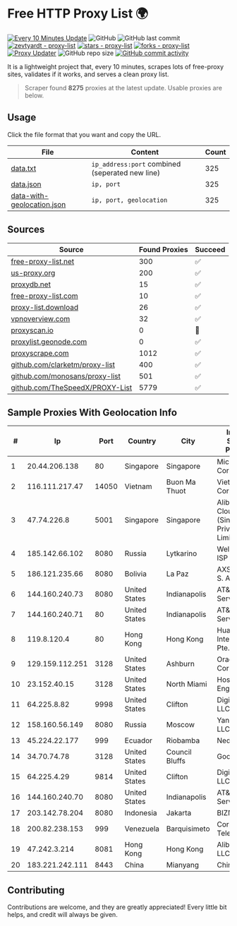 
# Free HTTP Proxy List 🌍

[![Every 10 Minutes Update](https://github.com/mertguvencli/http-proxy-list/actions/workflows/main.yml/badge.svg?branch=main)](https://github.com/mertguvencli/http-proxy-list/actions/workflows/main.yml)
![GitHub](https://img.shields.io/github/license/mertguvencli/http-proxy-list)
![GitHub last commit](https://img.shields.io/github/last-commit/mertguvencli/http-proxy-list)
[![zevtyardt - proxy-list](https://img.shields.io/static/v1?label=zevtyardt&message=proxy-list&color=blue&logo=github)](https://github.com/zevtyardt/proxy-list "Go to GitHub repo")
[![stars - proxy-list](https://img.shields.io/github/stars/zevtyardt/proxy-list?style=social)](https://github.com/zevtyardt/proxy-list)
[![forks - proxy-list](https://img.shields.io/github/forks/zevtyardt/proxy-list?style=social)](https://github.com/zevtyardt/proxy-list)
[![Proxy Updater](https://github.com/zevtyardt/proxy-list/workflows/Proxy%20Updater/badge.svg)](https://github.com/zevtyardt/proxy-list/actions?query=workflow:"Proxy+Updater")
![GitHub repo size](https://img.shields.io/github/repo-size/zevtyardt/proxy-list)
[![GitHub commit activity](https://img.shields.io/github/commit-activity/m/zevtyardt/proxy-list?logo=commits)](https://github.com/zevtyardt/proxy-list/commits/main)

It is a lightweight project that, every 10 minutes, scrapes lots of free-proxy sites, validates if it works, and serves a clean proxy list.

> Scraper found **8275** proxies at the latest update. Usable proxies are below.

## Usage

Click the file format that you want and copy the URL.

|File|Content|Count|
|----|-------|-----|
|[data.txt](https://raw.githubusercontent.com/mertguvencli/http-proxy-list/main/proxy-list/data.txt)|`ip_address:port` combined (seperated new line)|325|
|[data.json](https://raw.githubusercontent.com/mertguvencli/http-proxy-list/main/proxy-list/data.json)|`ip, port`|325|
|[data-with-geolocation.json](https://raw.githubusercontent.com/mertguvencli/http-proxy-list/main/proxy-list/data-with-geolocation.json)|`ip, port, geolocation`|325|

## Sources

|Source|Found Proxies|Succeed|
|------|-------------|-------|
|[free-proxy-list.net](https://free-proxy-list.net)|300|✅|
|[us-proxy.org](https://www.us-proxy.org)|200|✅|
|[proxydb.net](http://proxydb.net)|15|✅|
|[free-proxy-list.com](https://free-proxy-list.com/?page=&port=&type%5B%5D=http&type%5B%5D=https&up_time=0&search=Search)|10|✅|
|[proxy-list.download](https://www.proxy-list.download/HTTP)|26|✅|
|[vpnoverview.com](https://vpnoverview.com/privacy/anonymous-browsing/free-proxy-servers)|32|✅|
|[proxyscan.io](https://www.proxyscan.io)|0|🚫|
|[proxylist.geonode.com](https://proxylist.geonode.com/api/proxy-list?limit=300&page=1&sort_by=lastChecked&sort_type=desc&protocols=http,https)|0|✅|
|[proxyscrape.com](https://api.proxyscrape.com/v2/?request=displayproxies&protocol=http&timeout=10000&country=all&ssl=all&anonymity=all)|1012|✅|
|[github.com/clarketm/proxy-list](https://raw.githubusercontent.com/clarketm/proxy-list/master/proxy-list-raw.txt)|400|✅|
|[github.com/monosans/proxy-list](https://raw.githubusercontent.com/monosans/proxy-list/main/proxies/http.txt)|501|✅|
|[github.com/TheSpeedX/PROXY-List](https://raw.githubusercontent.com/TheSpeedX/PROXY-List/master/http.txt)|5779|✅|


## Sample Proxies With Geolocation Info

|#|Ip|Port|Country|City|Internet Service Provider|
|-|--|----|-------|----|-------------------------|
|1|20.44.206.138|80|Singapore|Singapore|Microsoft Corporation|
|2|116.111.217.47|14050|Vietnam|Buon Ma Thuot|Viettel Corporation|
|3|47.74.226.8|5001|Singapore|Singapore|Alibaba Cloud (Singapore) Private Limited|
|4|185.142.66.102|8080|Russia|Lytkarino|Wellcom-l ISP|
|5|186.121.235.66|8080|Bolivia|La Paz|AXS Bolivia S. A.|
|6|144.160.240.73|8080|United States|Indianapolis|AT&T Services, Inc.|
|7|144.160.240.71|80|United States|Indianapolis|AT&T Services, Inc.|
|8|119.8.120.4|80|Hong Kong|Hong Kong|Huawei International Pte. LTD|
|9|129.159.112.251|3128|United States|Ashburn|Oracle Corporation|
|10|23.152.40.15|3128|United States|North Miami|Host-Engine.com|
|11|64.225.8.82|9998|United States|Clifton|DigitalOcean, LLC|
|12|158.160.56.149|8080|Russia|Moscow|Yandex.Cloud LLC|
|13|45.224.22.177|999|Ecuador|Riobamba|Nedetel S.A.|
|14|34.70.74.78|3128|United States|Council Bluffs|Google LLC|
|15|64.225.4.29|9814|United States|Clifton|DigitalOcean, LLC|
|16|144.160.240.70|8080|United States|Indianapolis|AT&T Services, Inc.|
|17|203.142.78.204|8080|Indonesia|Jakarta|BIZNET|
|18|200.82.238.153|999|Venezuela|Barquisimeto|Corporación Telemic C.A.|
|19|47.242.3.214|8081|Hong Kong|Hong Kong|Alibaba.com LLC|
|20|183.221.242.111|8443|China|Mianyang|China Mobile|



## Contributing

Contributions are welcome, and they are greatly appreciated! Every
little bit helps, and credit will always be given.

